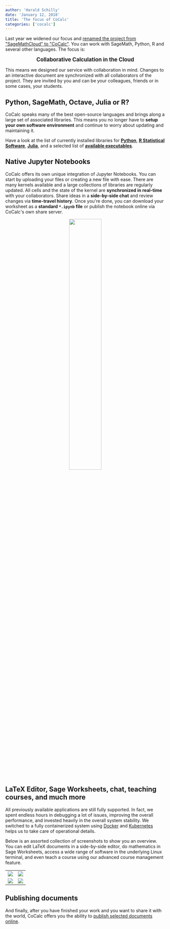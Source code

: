 ```yaml
---
author: 'Harald Schilly'
date: 'January 12, 2018'
title: 'The focus of CoCalc'
categories: ['cocalc']
---
```


Last year we widened our focus and <a href="http://blog.sagemath.com/cocalc/2017/05/20/smc-is-now-cocalc.html">renamed the project from "SageMathCloud" to "CoCalc"</a>.
You can work with SageMath, Python, R and several other languages. The focus is:

<p style="text-align: center"><strong><span style="font-size: 120%;">Collaborative Calculation in the Cloud</span></strong></p>

This means we designed our service with collaboration in mind. Changes to an interactive document are synchronized with all collaborators of the project.
They are invited by you and can be your colleagues, friends or in some cases, your students.

## Python, SageMath, Octave, Julia or R?

CoCalc speaks many of the best open-source languages and brings along a large set
of associated libraries. This means you no longer have to **setup your own software environment** and continue to worry about updating and maintaining it.

Have a look at the list of currently installed libraries for
<strong><a href="https://www.cocalc.com/doc/software-python.html" target="_blank">Python</a></strong>,
<a href="https://www.cocalc.com/doc/software-r.html" target="_blank"><strong>R Statistical Software</strong></a>,
<strong><a href="https://www.cocalc.com/doc/software-julia.html" target="_blank">Julia</a></strong>,
and a selected list of <strong><a href="https://www.cocalc.com/doc/software-executables.html" target="_blank">available executables</a></strong>.

## Native Jupyter Notebooks

CoCalc offers its own unique integration of Jupyter Notebooks.
You can start by uploading your files or creating a new file with ease.
There are many kernels available and a large collections of libraries are regularly updated.
All cells and the state of the kernel are **synchronized in real-time** with your collaborators.
Share ideas in a **side-by-side chat** and review changes via **time-travel history**.
Once you're done, you can download your worksheet as a **standard `*.ipynb` file** or
publish the notebook online via CoCalc's own share server.

<p style="text-align: center">
<img src="{{ '/img/focus/cocalc-jupyter-kernels.png' | prepend: site.baseurl }}" style="width:45%">
</p>

## LaTeX Editor, Sage Worksheets, chat, teaching courses, and much more

All previously available applications are still fully supported.
In fact, we spent endless hours in debugging a lot of issues, improving the overall performance, and invested heavily in the overall system stability.
We switched to a fully containerized system using [Docker](https://www.docker.com/) and [Kubernetes](https://kubernetes.io/) helps us to take care of operational details.

Below is an assorted collection of screenshots to show you an overview.
You can edit LaTeX documents in a side-by-side editor, do mathematics in Sage Worksheets,
access a wide range of software in the underlying Linux terminal,
and even teach a course using our advanced course management feature.

<table>
<tr>
    <td><img src="{{ '/img/focus/01-worksheet.png' | prepend: site.baseurl }}"></td>
    <td><img src="{{ '/img/focus/02-courses.png' | prepend: site.baseurl }}"></td>
</tr>
<tr>
    <td><img src="{{ '/img/focus/03-latex.png' | prepend: site.baseurl }}"></td>
    <td><img src="{{ '/img/focus/05-sky_is_the_limit.png' | prepend: site.baseurl }}"></td>
</tr>
</table>

## Publishing documents

And finally, after you have finished your work and you want to share it with the world,
CoCalc offers you the ability to [publish selected documents online](https://cocalc.com/share/).

